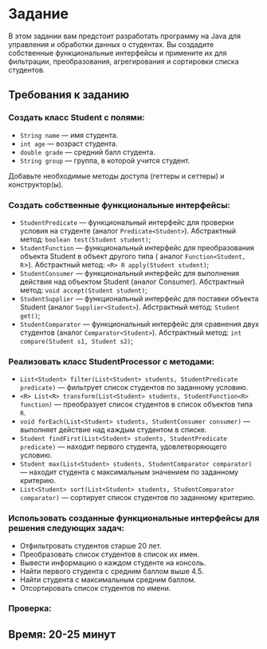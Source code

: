 # Задание

В этом задании вам предстоит разработать программу на Java для управления и обработки данных о студентах. Вы создадите
собственные функциональные интерфейсы и примените их для фильтрации, преобразования, агрегирования и сортировки списка
студентов.

## Требования к заданию

### Создать класс Student с полями:

- ```String name``` — имя студента.
- ```int age``` — возраст студента.
- ```double grade``` — средний балл студента.
- ```String group``` — группа, в которой учится студент.

Добавьте необходимые методы доступа (геттеры и сеттеры) и конструктор(ы).

### Создать собственные функциональные интерфейсы:

- ```StudentPredicate``` — функциональный интерфейс для проверки условия на студенте (аналог ```Predicate<Student>```).
  Абстрактный метод: ```boolean test(Student student)```;
- ```StudentFunction``` — функциональный интерфейс для преобразования объекта Student в объект другого типа (
  аналог ```Function<Student, R```>). Абстрактный метод: ```<R> R apply(Student student)```;
- ```StudentConsumer``` — функциональный интерфейс для выполнения действия над объектом Student (аналог
  Consumer<Student>). Абстрактный метод: ```void accept(Student student)```;
- ```StudentSupplier``` — функциональный интерфейс для поставки объекта Student (аналог ```Supplier<Student>```).
  Абстрактный метод: ```Student get()```;
- ```StudentComparator``` — функциональный интерфейс для сравнения двух студентов (аналог ```Comparator<Student>```).
  Абстрактный метод: ```int compare(Student s1, Student s2)```;

### Реализовать класс StudentProcessor с методами:

- ```List<Student> filter(List<Student> students, StudentPredicate predicate)``` — фильтрует список студентов по
  заданному условию.
- ```<R> List<R> transform(List<Student> students, StudentFunction<R> function)``` — преобразует список студентов в
  список объектов типа ```R```.
- ```void forEach(List<Student> students, StudentConsumer consumer)``` — выполняет действие над каждым студентом в
  списке.
- ```Student findFirst(List<Student> students, StudentPredicate predicate)``` — находит первого студента,
  удовлетворяющего условию.
- ```Student max(List<Student> students, StudentComparator comparator)``` — находит студента с максимальным значением по
  заданному критерию.
- ```List<Student> sort(List<Student> students, StudentComparator comparator)``` — сортирует список студентов по
  заданному критерию.

### Использовать созданные функциональные интерфейсы для решения следующих задач:

- Отфильтровать студентов старше 20 лет.
- Преобразовать список студентов в список их имен.
- Вывести информацию о каждом студенте на консоль.
- Найти первого студента с средним баллом выше 4.5.
- Найти студента с максимальным средним баллом.
- Отсортировать список студентов по имени.

### Проверка:

## Время: 20-25 минут
